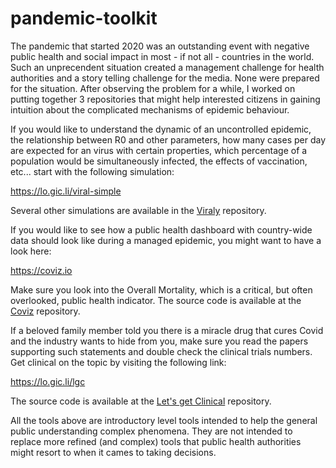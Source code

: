 # pandemic-toolkit

The pandemic that started 2020 was an outstanding event with negative public health and social impact in most - if not all - countries in the world. Such an unprecendent situation created a management challenge for health authorities and a story telling challenge for the media. None were prepared for the situation. After observing the problem for a while, I worked on putting together 3 repositories that might help interested citizens in gaining intuition about the complicated mechanisms of epidemic behaviour.

If you would like to understand the dynamic of an uncontrolled epidemic, the relationship between R0 and other parameters, how many cases per day are expected for an virus with certain properties, which percentage of a population would be simultaneously infected, the effects of vaccination, etc... start with the following simulation:

https://lo.gic.li/viral-simple

Several other simulations are available in the [Viraly](https://github.com/ghomem/viraly) repository.

If you would like to see how a public health dashboard with country-wide data should look like during a managed epidemic, you might want to have a look here:

https://coviz.io

Make sure you look into the Overall Mortality, which is a critical, but often overlooked, public health indicator. The source code is available at the [Coviz](https://github.com/ghomem/coviz) repository.

If a beloved family member told you there is a miracle drug that cures Covid and the industry wants to hide from you, make sure you read the papers supporting such statements and double check the clinical trials numbers. Get clinical on the topic by visiting the following link:

https://lo.gic.li/lgc

The source code is available at the [Let's get Clinical](https://github.com/ghomem/lgc) repository.

All the tools above are introductory level tools intended to help the general public understanding complex phenomena. They are not intended to replace more refined (and complex) tools that public health authorities might resort to when it cames to taking decisions.
